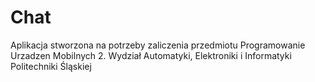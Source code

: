 Chat
====
Aplikacja stworzona na potrzeby zaliczenia przedmiotu Programowanie Urzadzen Mobilnych 2. Wydział Automatyki, Elektroniki i Informatyki Politechniki Śląskiej
